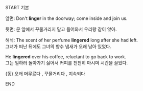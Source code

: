 START
기본

앞면:
Don't **linger** in the doorway; come inside and join us.

뒷면:
문 앞에서 꾸물거리지 말고 들어와서 우리랑 같이 앉아.

해석:
The scent of her perfume **lingered** long after she had left.  
그녀가 떠난 뒤에도 그녀의 향수 냄새가 오래 남아 있었다.

He **lingered** over his coffee, reluctant to go back to work.  
그는 일하러 돌아가기 싫어서 커피를 천천히 마시며 시간을 끌었다.

{동} 오래 머무르다 , 꾸물거리다 , 지속되다
<!--ID: 1746117598931-->
END